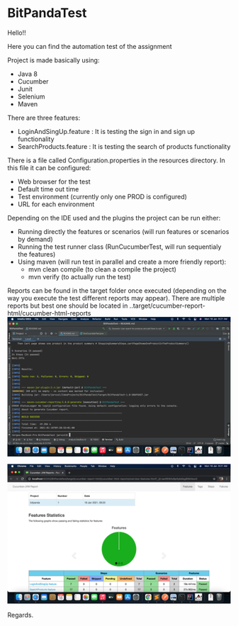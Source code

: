 # BitPandaTest

Hello!!

Here you can find the automation test of the assignment

Project is made basically using:
  - Java 8
  - Cucumber
  - Junit
  - Selenium
  - Maven

There are three features:
  - LoginAndSingUp.feature : It is testing the sign in and sign up functionality
  - SearchProducts.feature : It is testing the search of products functionality

There is a file called Configuration.properties in the resources directory. In this file it can be configured:
  - Web browser for the test
  - Default time out time
  - Test environment (currently only one PROD is configured)
  - URL for each environment

Depending on the IDE used and the plugins the project can be run either:
- Running directly the features or scenarios (will run features or scenarios by demand)
- Running the test runner class (RunCucumberTest, will run sequentialy the features)
- Using maven (will run test in parallel and create a more friendly report):
  * mvn clean compile (to clean a compile the project)
  * mvn verify (to actually run the test)

Reports can be found in the target folder once executed (depending on the way you execute the test different reports may appear). 
There are multiple reports but best one should be located in ..target/cucumber-report-html/cucumber-html-reports
![Report example 1](https://github.com/jarvcol/bitPanda/blob/addImagesReadMe/reportImg/consoleOutput.png)

![Report example 2](https://github.com/jarvcol/bitPanda/blob/addImagesReadMe/reportImg/cucumberReport.png)

Regards.


